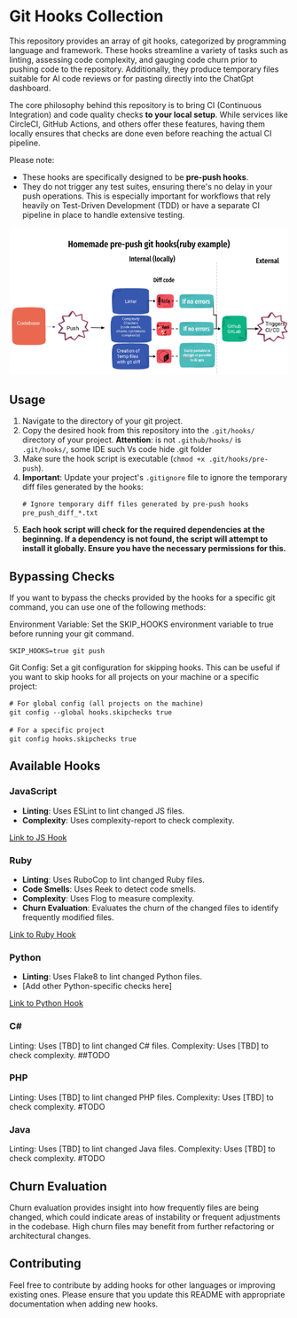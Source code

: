 # Git Hooks Collection

This repository provides an array of git hooks, categorized by programming language and framework. These hooks streamline a variety of tasks such as linting, assessing code complexity, and gauging code churn prior to pushing code to the repository. Additionally, they produce temporary files suitable for AI code reviews or for pasting directly into the ChatGpt dashboard.

The core philosophy behind this repository is to bring CI (Continuous Integration) and code quality checks **to your local setup**. While services like CircleCI, GitHub Actions, and others offer these features, having them locally ensures that checks are done even before reaching the actual CI pipeline.

Please note:

- These hooks are specifically designed to be **pre-push hooks**.
- They do not trigger any test suites, ensuring there's no delay in your push operations. This is especially important for workflows that rely heavily on Test-Driven Development (TDD) or have a separate CI pipeline in place to handle extensive testing.

![Flowchart Ruby](assets/images/flowchart-ruby.png "Flow chart of a ruby repository")


## Usage

1. Navigate to the directory of your git project.
2. Copy the desired hook from this repository into the `.git/hooks/` directory of your project. 
**Attention**: is not `.github/hooks/` is `.git/hooks/`, some IDE such Vs code hide .git folder
3. Make sure the hook script is executable (`chmod +x .git/hooks/pre-push`).
4. **Important**: Update your project's `.gitignore` file to ignore the temporary diff files generated by the hooks:
    ```
    # Ignore temporary diff files generated by pre-push hooks
    pre_push_diff_*.txt
    ```
5. **Each hook script will check for the required dependencies at the beginning. If a dependency is not found, the script will attempt to install it globally. Ensure you have the necessary permissions for this.**


## Bypassing Checks
If you want to bypass the checks provided by the hooks for a specific git command, you can use one of the following methods:

Environment Variable: Set the SKIP_HOOKS environment variable to true before running your git command.

```
SKIP_HOOKS=true git push
```
Git Config: Set a git configuration for skipping hooks. This can be useful if you want to skip hooks for all projects on your machine or a specific project:

```
# For global config (all projects on the machine)
git config --global hooks.skipchecks true

# For a specific project
git config hooks.skipchecks true
```


## Available Hooks

### JavaScript

- **Linting**: Uses ESLint to lint changed JS files.
- **Complexity**: Uses complexity-report to check complexity.

[Link to JS Hook](./js/pre-push)

### Ruby

- **Linting**: Uses RuboCop to lint changed Ruby files.
- **Code Smells**: Uses Reek to detect code smells.
- **Complexity**: Uses Flog to measure complexity.
- **Churn Evaluation**: Evaluates the churn of the changed files to identify frequently modified files.

[Link to Ruby Hook](./ruby/pre-push)

### Python

- **Linting**: Uses Flake8 to lint changed Python files.
- [Add other Python-specific checks here]

[Link to Python Hook](./python/pre-push)


### C#
Linting: Uses [TBD] to lint changed C# files.
Complexity: Uses [TBD] to check complexity.
##TODO

### PHP
Linting: Uses [TBD] to lint changed PHP files.
Complexity: Uses [TBD] to check complexity.
#TODO

### Java
Linting: Uses [TBD] to lint changed Java files.
Complexity: Uses [TBD] to check complexity.
#TODO
## Churn Evaluation

Churn evaluation provides insight into how frequently files are being changed, which could indicate areas of instability or frequent adjustments in the codebase. High churn files may benefit from further refactoring or architectural changes.

## Contributing

Feel free to contribute by adding hooks for other languages or improving existing ones. Please ensure that you update this README with appropriate documentation when adding new hooks.


